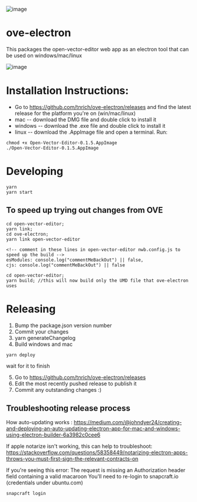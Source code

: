 ![image](https://user-images.githubusercontent.com/2730609/67169732-df3ca800-f348-11e9-8003-baa91cd8cfec.png)

# ove-electron
This packages the open-vector-editor web app as an electron tool that can be used on windows/mac/linux

![image](https://user-images.githubusercontent.com/2730609/67169717-c59b6080-f348-11e9-995a-89b7213428ff.png)

# Installation Instructions: 
 - Go to https://github.com/tnrich/ove-electron/releases and find the latest release for the platform you're on (win/mac/linux)
 - mac -- download the DMG file and double click to install it 
 - windows -- download the .exe file and double click to install it 
 - linux -- download the .AppImage file and open a terminal. Run:
 ```
 chmod +x Open-Vector-Editor-0.1.5.AppImage
./Open-Vector-Editor-0.1.5.AppImage
 ``` 

# Developing 
```
yarn
yarn start
```
## To speed up trying out changes from OVE
```
cd open-vector-editor; 
yarn link;
cd ove-electron;
yarn link open-vector-editor

<!-- comment in these lines in open-vector-editor nwb.config.js to speed up the build -->
esModules: console.log("commentMeBackOut") || false,
cjs: console.log("commentMeBackOut") || false

cd open-vector-editor;
yarn build; //this will now build only the UMD file that ove-electron uses
```

# Releasing 
1. Bump the package.json version number
2. Commit your changes
3. yarn generateChangelog
4. Build windows and mac 
```
yarn deploy
```
wait for it to finish

5. Go to https://github.com/tnrich/ove-electron/releases 
6. Edit the most recently pushed release to publish it
7. Commit any outstanding changes :) 

## Troubleshooting release process
How auto-updating works :
https://medium.com/@johndyer24/creating-and-deploying-an-auto-updating-electron-app-for-mac-and-windows-using-electron-builder-6a3982c0cee6

If apple notarize isn't working, this can help to troubleshoot:
https://stackoverflow.com/questions/58358449/notarizing-electron-apps-throws-you-must-first-sign-the-relevant-contracts-on

If you're seeing this error: 
The request is missing an Authorization header field containing a valid macaroon
You'll need to re-login to snapcraft.io (credentials under ubuntu.com)
```
snapcraft login
```
